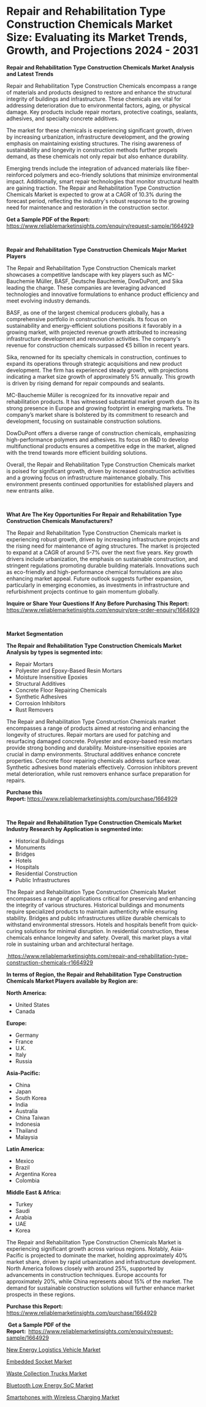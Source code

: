 <p><h1>Repair and Rehabilitation Type Construction Chemicals Market Size: Evaluating its Market Trends, Growth, and Projections 2024 - 2031</h1></p><p><strong>Repair and Rehabilitation Type Construction Chemicals Market Analysis and Latest Trends</strong></p>
<p><p>Repair and Rehabilitation Type Construction Chemicals encompass a range of materials and products designed to restore and enhance the structural integrity of buildings and infrastructure. These chemicals are vital for addressing deterioration due to environmental factors, aging, or physical damage. Key products include repair mortars, protective coatings, sealants, adhesives, and specialty concrete additives.</p><p>The market for these chemicals is experiencing significant growth, driven by increasing urbanization, infrastructure development, and the growing emphasis on maintaining existing structures. The rising awareness of sustainability and longevity in construction methods further propels demand, as these chemicals not only repair but also enhance durability. </p><p>Emerging trends include the integration of advanced materials like fiber-reinforced polymers and eco-friendly solutions that minimize environmental impact. Additionally, smart repair technologies that monitor structural health are gaining traction. The Repair and Rehabilitation Type Construction Chemicals Market is expected to grow at a CAGR of 10.3% during the forecast period, reflecting the industry's robust response to the growing need for maintenance and restoration in the construction sector.</p></p>
<p><strong>Get a Sample PDF of the Report:&nbsp;</strong> <a href="https://www.reliablemarketinsights.com/enquiry/request-sample/1664929?utm_campaign=1355&utm_medium=2&utm_source=Github&utm_content=ia&utm_term=29092024&utm_id=repair-and-rehabilitation-type-construction-chemicals">https://www.reliablemarketinsights.com/enquiry/request-sample/1664929</a></p>
<p>&nbsp;</p>
<p><strong>Repair and Rehabilitation Type Construction Chemicals Major Market Players</strong></p>
<p><p>The Repair and Rehabilitation Type Construction Chemicals market showcases a competitive landscape with key players such as MC-Bauchemie Müller, BASF, Deutsche Bauchemie, DowDuPont, and Sika leading the charge. These companies are leveraging advanced technologies and innovative formulations to enhance product efficiency and meet evolving industry demands.</p><p>BASF, as one of the largest chemical producers globally, has a comprehensive portfolio in construction chemicals. Its focus on sustainability and energy-efficient solutions positions it favorably in a growing market, with projected revenue growth attributed to increasing infrastructure development and renovation activities. The company's revenue for construction chemicals surpassed €5 billion in recent years.</p><p>Sika, renowned for its specialty chemicals in construction, continues to expand its operations through strategic acquisitions and new product development. The firm has experienced steady growth, with projections indicating a market size growth of approximately 5% annually. This growth is driven by rising demand for repair compounds and sealants.</p><p>MC-Bauchemie Müller is recognized for its innovative repair and rehabilitation products. It has witnessed substantial market growth due to its strong presence in Europe and growing footprint in emerging markets. The company’s market share is bolstered by its commitment to research and development, focusing on sustainable construction solutions.</p><p>DowDuPont offers a diverse range of construction chemicals, emphasizing high-performance polymers and adhesives. Its focus on R&D to develop multifunctional products ensures a competitive edge in the market, aligned with the trend towards more efficient building solutions.</p><p>Overall, the Repair and Rehabilitation Type Construction Chemicals market is poised for significant growth, driven by increased construction activities and a growing focus on infrastructure maintenance globally. This environment presents continued opportunities for established players and new entrants alike.</p></p>
<p>&nbsp;</p>
<p><strong>What Are The Key Opportunities For Repair and Rehabilitation Type Construction Chemicals Manufacturers?</strong></p>
<p><p>The Repair and Rehabilitation Type Construction Chemicals market is experiencing robust growth, driven by increasing infrastructure projects and the rising need for maintenance of aging structures. The market is projected to expand at a CAGR of around 5-7% over the next five years. Key growth drivers include urbanization, the emphasis on sustainable construction, and stringent regulations promoting durable building materials. Innovations such as eco-friendly and high-performance chemical formulations are also enhancing market appeal. Future outlook suggests further expansion, particularly in emerging economies, as investments in infrastructure and refurbishment projects continue to gain momentum globally.</p></p>
<p><strong>Inquire or Share Your Questions If Any Before Purchasing This Report:</strong> <a href="https://www.reliablemarketinsights.com/enquiry/pre-order-enquiry/1664929?utm_campaign=1355&utm_medium=2&utm_source=Github&utm_content=ia&utm_term=29092024&utm_id=repair-and-rehabilitation-type-construction-chemicals">https://www.reliablemarketinsights.com/enquiry/pre-order-enquiry/1664929</a></p>
<p>&nbsp;</p>
<p><strong>Market Segmentation</strong></p>
<p><strong>The Repair and Rehabilitation Type Construction Chemicals Market Analysis by types is segmented into:</strong></p>
<p><ul><li>Repair Mortars</li><li>Polyester and Epoxy-Based Resin Mortars</li><li>Moisture Insensitive Epoxies</li><li>Structural Additives</li><li>Concrete Floor Repairing Chemicals</li><li>Synthetic Adhesives</li><li>Corrosion Inhibitors</li><li>Rust Removers</li></ul></p>
<p><p>The Repair and Rehabilitation Type Construction Chemicals market encompasses a range of products aimed at restoring and enhancing the longevity of structures. Repair mortars are used for patching and resurfacing damaged concrete. Polyester and epoxy-based resin mortars provide strong bonding and durability. Moisture-insensitive epoxies are crucial in damp environments. Structural additives enhance concrete properties. Concrete floor repairing chemicals address surface wear. Synthetic adhesives bond materials effectively. Corrosion inhibitors prevent metal deterioration, while rust removers enhance surface preparation for repairs.</p></p>
<p><strong>Purchase this Report:&nbsp;</strong><a href="https://www.reliablemarketinsights.com/purchase/1664929?utm_campaign=1355&utm_medium=2&utm_source=Github&utm_content=ia&utm_term=29092024&utm_id=repair-and-rehabilitation-type-construction-chemicals">https://www.reliablemarketinsights.com/purchase/1664929</a></p>
<p>&nbsp;</p>
<p><strong>The Repair and Rehabilitation Type Construction Chemicals Market Industry Research by Application is segmented into:</strong></p>
<p><ul><li>Historical Buildings</li><li>Monuments</li><li>Bridges</li><li>Hotels</li><li>Hospitals</li><li>Residential Construction</li><li>Public Infrastructures</li></ul></p>
<p><p>The Repair and Rehabilitation Type Construction Chemicals Market encompasses a range of applications critical for preserving and enhancing the integrity of various structures. Historical buildings and monuments require specialized products to maintain authenticity while ensuring stability. Bridges and public infrastructures utilize durable chemicals to withstand environmental stressors. Hotels and hospitals benefit from quick-curing solutions for minimal disruption. In residential construction, these chemicals enhance longevity and safety. Overall, this market plays a vital role in sustaining urban and architectural heritage.</p></p>
<p><a href="https://www.reliablemarketinsights.com/repair-and-rehabilitation-type-construction-chemicals-r1664929?utm_campaign=1355&utm_medium=2&utm_source=Github&utm_content=ia&utm_term=29092024&utm_id=repair-and-rehabilitation-type-construction-chemicals">&nbsp;https://www.reliablemarketinsights.com/repair-and-rehabilitation-type-construction-chemicals-r1664929</a></p>
<p><strong>In terms of Region, the Repair and Rehabilitation Type Construction Chemicals Market Players available by Region are:</strong></p>
<p>
    <p> <strong> North America: </strong>
        <ul>
            <li>United States</li>
            <li>Canada</li>
        </ul>
        </p> 
    <p> <strong> Europe: </strong>
        <ul>
            <li>Germany</li>
            <li>France</li>
            <li>U.K.</li>
            <li>Italy</li>
            <li>Russia</li>
        </ul>
        </p> 
    <p> <strong> Asia-Pacific: </strong>
        <ul>
            <li>China</li>
            <li>Japan</li>
            <li>South Korea</li>
            <li>India</li>
            <li>Australia</li>
            <li>China Taiwan</li>
            <li>Indonesia</li>
            <li>Thailand</li>
            <li>Malaysia</li>
        </ul>
        </p> 
    <p> <strong> Latin America: </strong>
        <ul>
            <li>Mexico</li>
            <li>Brazil</li>
            <li>Argentina Korea</li>
            <li>Colombia</li>
        </ul>
        </p> 
    <p> <strong> Middle East & Africa: </strong>
        <ul>
            <li>Turkey</li>
            <li>Saudi</li>
            <li>Arabia</li>
            <li>UAE</li>
            <li>Korea</li>
        </ul>
    </p>
    </p>
<p><p>The Repair and Rehabilitation Type Construction Chemicals Market is experiencing significant growth across various regions. Notably, Asia-Pacific is projected to dominate the market, holding approximately 40% market share, driven by rapid urbanization and infrastructure development. North America follows closely with around 25%, supported by advancements in construction techniques. Europe accounts for approximately 20%, while China represents about 15% of the market. The demand for sustainable construction solutions will further enhance market prospects in these regions.</p></p>
<p><strong>Purchase this Report: </strong><a href="https://www.reliablemarketinsights.com/purchase/1664929?utm_campaign=1355&utm_medium=2&utm_source=Github&utm_content=ia&utm_term=29092024&utm_id=repair-and-rehabilitation-type-construction-chemicals">https://www.reliablemarketinsights.com/purchase/1664929</a></p>
<p>&nbsp;<strong>Get a Sample PDF of the Report:&nbsp;&nbsp;</strong><a href="https://www.reliablemarketinsights.com/enquiry/request-sample/1664929?utm_campaign=1355&utm_medium=2&utm_source=Github&utm_content=ia&utm_term=29092024&utm_id=repair-and-rehabilitation-type-construction-chemicals">https://www.reliablemarketinsights.com/enquiry/request-sample/1664929</a></p>
<p><strong></strong></p>
<p><p><a href="https://issuu.com/reportprime-2/docs/new-energy-logistics-vehicle-market_5d755b8876564d?utm_campaign=1355&utm_medium=2&utm_source=Github&utm_content=ia&utm_term=29092024&utm_id=repair-and-rehabilitation-type-construction-chemicals">New Energy Logistics Vehicle Market</a></p><p><a href="https://www.linkedin.com/pulse/embedded-socket-market-forecast-global-trends-analysis-xmbvc?utm_campaign=1355&utm_medium=2&utm_source=Github&utm_content=ia&utm_term=29092024&utm_id=repair-and-rehabilitation-type-construction-chemicals">Embedded Socket Market</a></p><p><a href="https://issuu.com/reportprime-2/docs/waste-collection-trucks-market-size_3b193e9264bb01?utm_campaign=1355&utm_medium=2&utm_source=Github&utm_content=ia&utm_term=29092024&utm_id=repair-and-rehabilitation-type-construction-chemicals">Waste Collection Trucks Market</a></p><p><a href="https://www.linkedin.com/pulse/bluetooth-low-energy-soc-market-research-report-exploring-size-shcpc?utm_campaign=1355&utm_medium=2&utm_source=Github&utm_content=ia&utm_term=29092024&utm_id=repair-and-rehabilitation-type-construction-chemicals">Bluetooth Low Energy SoC Market</a></p><p><a href="https://www.linkedin.com/pulse/strategic-market-insights-navigating-global-smartphones-wireless-ekrcc?utm_campaign=1355&utm_medium=2&utm_source=Github&utm_content=ia&utm_term=29092024&utm_id=repair-and-rehabilitation-type-construction-chemicals">Smartphones with Wireless Charging Market</a></p></p>